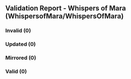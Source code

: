 ## Validation Report - Whispers of Mara (WhispersofMara/WhispersOfMara)


### Invalid (0)
### Updated (0)
### Mirrored (0)
### Valid (0)
